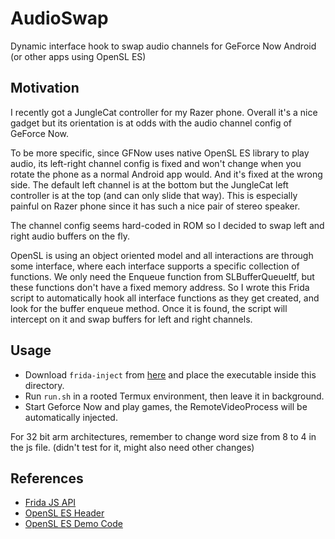 # AudioSwap
Dynamic interface hook to swap audio channels for GeForce Now Android (or other apps using OpenSL ES)

## Motivation
I recently got a JungleCat controller for my Razer phone. Overall it's a nice gadget but its orientation is at odds with the audio channel config of GeForce Now.

To be more specific, since GFNow uses native OpenSL ES library to play audio, its left-right channel config is fixed and won't change when you rotate the phone as a normal Android app would. And it's fixed at the wrong side. The default left channel is at the bottom but the JungleCat left controller is at the top (and can only slide that way). This is especially painful on Razer phone since it has such a nice pair of stereo speaker.

The channel config seems hard-coded in ROM so I decided to swap left and right audio buffers on the fly.

OpenSL is using an object oriented model and all interactions are through some interface, where each interface supports a specific collection of functions. We only need the Enqueue function from SLBufferQueueItf, but these functions don't have a fixed memory address. So I wrote this Frida script to automatically hook all interface functions as they get created, and look for the buffer enqueue method. Once it is found, the script will intercept on it and swap buffers for left and right channels.

## Usage
* Download `frida-inject` from [here](https://github.com/frida/frida/releases) and place the executable inside this directory.
* Run `run.sh` in a rooted Termux environment, then leave it in background.
* Start Geforce Now and play games, the RemoteVideoProcess will be automatically injected.

For 32 bit arm architectures, remember to change word size from 8 to 4 in the js file. (didn't test for it, might also need other changes)

## References
* [Frida JS API](https://frida.re/docs/javascript-api/)
* [OpenSL ES Header](https://www.khronos.org/registry/OpenSL-ES/api/1.1/OpenSLES.h)
* [OpenSL ES Demo Code](https://gist.github.com/hrydgard/3072540)
